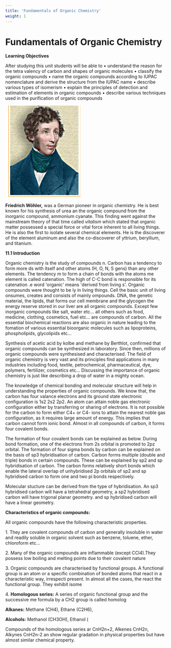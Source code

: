```yaml
---
title: 'Fundamentals of Organic Chemistry'
weight: 1
---
```


# Fundamentals of Organic Chemistry
  

**Learning Objectives**

After studying this unit students will be able to
• understand the reason for the tetra valency of
carbon and shapes of organic molecules
• classify the organic compounds
• name the organic compounds according to
IUPAC nomenclature and derive the structure
from the IUPAC name
• describe various types of isomerism
• explain the principles of detection and estimation
of elements in organic compounds
• describe various techniques used in the
purification of organic compounds

![](s62.png)

**Friedrich Wöhler,** was a German pioneer in organic chemistry. He is best known for his synthesis of urea an the organic compound from the inorganic compound, ammonium cyanate. This finding went against the mainstream theory of that time called _vitalism_ which stated that organic matter possessed a special force or vital force inherent to all living things. He is also the first to isolate several chemical elements. He is the discoverer of the element aluminum and also the co-discoverer of yttrium, beryllium, and titanium.  



**11.1 Introduction**

Organic chemistry is the study of compounds n. Carbon has a tendency to form more ds with itself and other atoms (H, O, N, S gens) than any other elements. The tendency m to form a chain of bonds with the atoms me element is called catenation. The high of C-C bond is responsible for its catenation .e word 'organic' means 'derived from living s'. Organic compounds were thought to be ly in living things. Cell the basic unit of living onsumes, creates and consists of mainly ompounds. DNA, the genetic material, the lipids, that forms our cell membrane and the glycogen the energy reserve stored in our liver are all organic compounds. Except few inorganic compounds like salt, water etc... all others such as food, medicine, clothing, cosmetics, fuel etc... are compounds of carbon. All the essential biochemical reactions are also organic in nature leading to the fomation of various essential bioorganic molecules such as lipoproteins, phospholipids, glycolipids etc...

Synthesis of acetic acid by kolbe and methane by Berthlot, confirmed that organic compounds can be synthesized in laboratory. Since then, millions of organic compounds were synthesised and characterised. The field of organic chemistry is very vast and its principles find applications in many industries including food, textile, petrochemical, pharmaceutical, dye, polymers, fertilizer, cosmetics etc... Discussing the importance of organic chemistry is just like describing a drop of water in a mighty ocean.

The knowledge of chemical bonding and molecular structure will help in understanding the properties of organic compounds. We know that, the carbon has four valance electrons and its ground state electronic configuration is 1s2 2s2 2p2. An atom can attain noble gas electronic configuration either by transferring or sharing of electrons. It is not possible for the carbon to form either C4+ or C4- ions to attain the nearest noble gas configuration, as it requires large amount of energy. This implies that carbon cannot form ionic bond. Almost in all compounds of carbon, it forms four covalent bonds.  

The formation of four covalent bonds can be explained as below. During bond formation, one of the electrons from 2s orbital is promoted to 2pz orbital. The formation of four sigma bonds by carbon can be explained on the basis of sp3 hybridisation of carbon. Carbon forms multiple (double and triple) bonds in certain compounds. These can be explained by sp2 and sp hybridisation of carbon. The carbon forms relatively short bonds which enable the lateral overlap of unhybridised 2p orbitals of sp2 and sp hybridised carbon to form one and two pi bonds respectively.

Molecular stucture can be derived from the type of hybridisation. An sp3 hybridised carbon will have a tetrahedral geometry, a sp2 hybridised carbon will have trigonal planar geometry. and sp hybridised carbon will have a linear geometry.

**Characteristics of organic compounds:**

All organic compounds have the following characteristic properties.

1\. They are covalent compounds of carbon and generally insoluble in water and readily soluble in organic solvent such as benzene, toluene, ether, chloroform etc...

2\. Many of the organic compounds are inflammable (except CCl4).They possess low boiling and melting points due to their covalent nature

3\. Organic compounds are characterised by functional groups. A functional group is an atom or a specific combination of bonded atoms that react in a characteristic way, irrespecti present. In almost all the cases, the react the functional group. They exhibit isome

4\. **Homologous series:** A series of organic functional group and the successive me formula by a CH2 group is called homolog

**Alkanes:** Methane (CH4), Ethane (C2H6),

**Alcohols:** Methanol (CH3OH), Ethanol (

Compounds of the homologous series ar CnH2n+2, Alkenes CnH2n, Alkynes CnH2n-2 an show regular gradation in physical properties but have almost similar chemical property.






